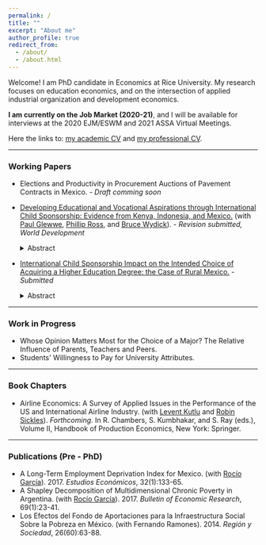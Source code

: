 ```yaml
---
permalink: /
title: ""
excerpt: "About me"
author_profile: true
redirect_from: 
  - /about/
  - /about.html
---
```


Welcome! I am PhD candidate in Economics at Rice University. My research focuses on education economics, and on the intersection of applied industrial organization and development economics.

**I am currently on the Job Market (2020-21)**, and I will be available for interviews at the 2020 EJM/ESWM and 2021 ASSA Virtual Meetings.

Here the links to: [my academic CV](http://danstad.github.io/files/CV_DP_Academic.pdf) and [my professional CV](http://danstad.github.io/files/CV_DP_Professional.pdf).

***

### Working Papers
* Elections and Productivity in Procurement Auctions of Pavement Contracts in Mexico. - _Draft comming soon_

* [Developing Educational and Vocational Aspirations through International Child Sponsorship: Evidence from Kenya, Indonesia, and Mexico.](http://danstad.github.io/files/WP_aspirations1.pdf) (with [Paul Glewwe](https://www.apec.umn.edu/people/paul-glewwe), [Phillip Ross](https://sites.google.com/site/philliphross/), and [Bruce Wydick](https://sites.google.com/a/usfca.edu/wydick/home)). - _Revision submitted, World Development_  
  <details> <summary>Abstract</summary> The role of aspirations in facilitating movement out of poverty is a subject of increasing research in development economics. Previous work finds positive impacts from international child sponsorship on educational attainment, employment, and adult income. This paper seeks to ascertain whether the impacts of child sponsorship on educational outcomes may occur through elevated aspirations among sponsored children. Using an age-eligibility rule applied during program rollout to identify causal effects, we study whether international child sponsorship increases educational and vocational aspirations among a sample of 2,022 children in Kenya, Indonesia, and Mexico. While effects are heterogeneous, and strongest in Kenya, we find that, averaging over the three countries, sponsorship increased indices of self-esteem (0.25), optimism (0.26), aspirations (0.29) standard deviations respectively, and expected years of completed education (0.43 years). We find that sponsorship increases actual grade completion by 0.56 among children at the time of the survey, and mediation analysis suggests that the impact of sponsorship on aspirations is likely to mediate higher levels of grade completion. Our results contribute to a growing body of evidence indicating that the positive impacts of child sponsorship stem partly through elevating aspirations. More generally, our research contributes to a larger literature suggesting that the alleviation of internal constraints among the poor is a strong complement to addressing their external constraints. </details>

 * [International Child Sponsorship Impact on the Intended Choice of Acquiring a Higher Education Degree: the Case of Rural Mexico.](http://danstad.github.io/files/WP_aspirations2_DP.pdf) - _Submitted_
    <details> <summary>Abstract</summary> This paper studies the impact of a child sponsorship program on the aspiration to acquire a higher education degree, among a sample of rural children in the states of Oaxaca and Chiapas in the south of Mexico. To account for the program's selection of sponsored children, I estimate a binary Roy type model with unobservables generated by a one-factor structure. I further account for the children's income beliefs by directly eliciting their subjective expected returns to schooling. I find that the average treatment effect on the treated is positive and consistent with previous studies of the sponsorship program, although it is not statistically significant. Estimates of the marginal treatment effect show that the sponsorship effect is higher for children most likely to be selected to the program. From the subjective income expectations data, I document that children in rural settings, 12 to 15 years old, have realistic although heterogeneous expectations, and present a clear gender gap, even at these young ages. </details>
        
*** 

### Work in Progress 

* Whose Opinion Matters Most for the Choice of a Major? The Relative Influence of Parents, Teachers and Peers.
* Students' Willingness to Pay for University Attributes.

***

### Book Chapters 

* Airline Economics: A Survey of Applied Issues in the Performance of the US and International Airline
Industry. (with [Levent Kutlu](https://faculty.utrgv.edu/levent.kutlu/index.html) and [Robin Sickles](https://rsickles.rice.edu/)). _Forthcoming_. In R. Chambers, S. Kumbhakar, and S. Ray (eds.), Volume II, Handbook of Production
Economics, New York: Springer.

***

### Publications (Pre - PhD)

* A Long-Term Employment Deprivation Index for Mexico. (with [Rocío García](https://homepages.mty.itesm.mx/Sitios%20a%20dar%20de%20baja%20(UPD%2012%20MAR%202019)/rociogarcia/)). 2017. _Estudios Económicos_, 32(1):133-65.
* A Shapley Decomposition of Multidimensional Chronic Poverty in Argentina. (with [Rocío García](https://homepages.mty.itesm.mx/Sitios%20a%20dar%20de%20baja%20(UPD%2012%20MAR%202019)/rociogarcia/)). 2017. _Bulletin of Economic Research_, 69(1):23-41.
* Los Efectos del Fondo de Aportaciones para la Infraestructura Social Sobre la Pobreza en México. (with Fernando Ramones). 2014. _Región y Sociedad_, 26(60):63-88.

